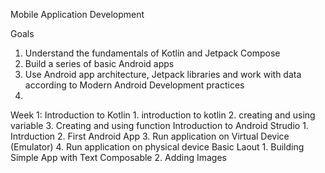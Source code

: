 Mobile Application Development

Goals
  1. Understand the fundamentals of Kotlin and Jetpack Compose
  2. Build a series of basic Android apps
  3. Use Android app architecture, Jetpack libraries and work with data according to Modern Android Development practices
  4. 
Week 1:
  Introduction to Kotlin
    1. introduction to kotlin
    2. creating and using variable
    3. Creating and using function
  Introduction to Android Strudio
     1. Intrduction
     2. First Android App
     3. Run application on Virtual Device (Emulator)
     4. Run application on physical device
  Basic Laout
      1. Building Simple App with Text Composable
      2. Adding Images
